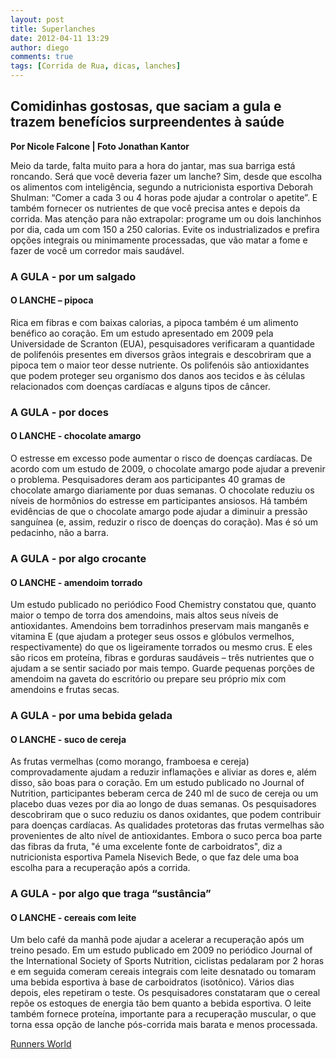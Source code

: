 ```yaml
---
layout: post
title: Superlanches
date: 2012-04-11 13:29
author: diego
comments: true
tags: [Corrida de Rua, dicas, lanches]
---
```

## Comidinhas gostosas, que saciam a gula e trazem benefícios surpreendentes à saúde
**Por Nicole Falcone | Foto Jonathan Kantor**

Meio da tarde, falta muito para a hora do jantar, mas sua barriga está roncando. Será que você deveria fazer um lanche? Sim, desde que escolha os alimentos com inteligência, segundo a nutricionista esportiva Deborah Shulman: “Comer a cada 3 ou 4 horas pode ajudar a controlar o apetite”. E também fornecer os nutrientes de que você precisa antes e depois da corrida. Mas atenção para não extrapolar: programe um ou dois lanchinhos por dia, cada um com 150 a 250 calorias. Evite os industrializados e prefira opções integrais ou minimamente processadas, que vão matar a fome e fazer de você um corredor mais saudável.
<!--more-->
### A GULA - por um salgado

#### O LANCHE – pipoca

Rica em fibras e com baixas calorias, a pipoca também é um alimento benéfico ao coração. Em um estudo apresentado em 2009 pela Universidade de Scranton (EUA), pesquisadores verificaram a quantidade de polifenóis presentes em diversos grãos integrais e descobriram que a pipoca tem o maior teor desse nutriente. Os polifenóis são antioxidantes que podem proteger seu organismo dos danos aos tecidos e às células relacionados com doenças cardíacas e alguns tipos de câncer.

### A GULA - por doces

#### O LANCHE - chocolate amargo

O estresse em excesso pode aumentar o risco de doenças cardíacas. De acordo com um estudo de 2009, o chocolate amargo pode ajudar a prevenir o problema. Pesquisadores deram aos participantes 40 gramas de chocolate amargo diariamente por duas semanas. O chocolate reduziu os níveis de hormônios do estresse em participantes ansiosos. Há também evidências de que o chocolate amargo pode ajudar a diminuir a pressão sanguínea (e, assim, reduzir o risco de doenças do coração). Mas é só um pedacinho, não a barra.

### A GULA - por algo crocante

#### O LANCHE - amendoim torrado

Um estudo publicado no periódico Food Chemistry constatou que, quanto maior o tempo de torra dos amendoins, mais altos seus níveis de antioxidantes. Amendoins bem torradinhos preservam mais manganês e vitamina E (que ajudam a proteger seus ossos e glóbulos vermelhos, respectivamente) do que os ligeiramente torrados ou mesmo crus. E eles são ricos em proteína, fibras e gorduras saudáveis – três nutrientes que o ajudam a se sentir saciado por mais tempo. Guarde pequenas porções de amendoim na gaveta do escritório ou prepare seu próprio mix com amendoins e frutas secas.

### A GULA - por uma bebida gelada

#### O LANCHE - suco de cereja

As frutas vermelhas (como morango, framboesa e cereja) comprovadamente ajudam a reduzir inflamações e aliviar as dores e, além disso, são boas para o coração. Em um estudo publicado no Journal of Nutrition, participantes beberam cerca de 240 ml de suco de cereja ou um placebo duas vezes por dia ao longo de duas semanas. Os pesquisadores descobriram que o suco reduziu os danos oxidantes, que podem contribuir para doenças cardíacas. As qualidades protetoras das frutas vermelhas são provenientes de alto nível de antioxidantes. Embora o suco perca boa parte das fibras da fruta, "é uma excelente fonte de carboidratos", diz a nutricionista esportiva Pamela Nisevich Bede, o que faz dele uma boa escolha para a recuperação após a corrida.

### A GULA - por algo que traga “sustância”

#### O LANCHE - cereais com leite

Um belo café da manhã pode ajudar a acelerar a recuperação após um treino pesado. Em um estudo publicado em 2009 no periódico Journal of the International Society of Sports Nutrition, ciclistas pedalaram por 2 horas e em seguida comeram cereais integrais com leite desnatado ou tomaram uma bebida esportiva à base de carboidratos (isotônico). Vários dias depois, eles repetiram o teste. Os pesquisadores constataram que o cereal repõe os estoques de energia tão bem quanto a bebida esportiva. O leite também fornece proteína, importante para a recuperação muscular, o que torna essa opção de lanche pós-corrida mais barata e menos processada.

<a href="http://runnersworld.abril.com.br/materias/superlanche/" target="_blank">Runners World</a>
